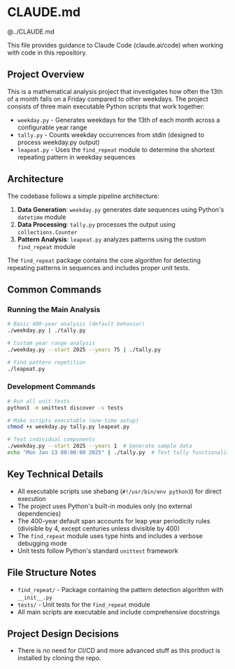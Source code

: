 # CLAUDE.md

@../CLAUDE.md

This file provides guidance to Claude Code (claude.ai/code) when working with code in this repository.

## Project Overview

This is a mathematical analysis project that investigates how often the 13th of a month falls on a Friday compared to other weekdays. The project consists of three main executable Python scripts that work together:

- `weekday.py` - Generates weekdays for the 13th of each month across a configurable year range
- `tally.py` - Counts weekday occurrences from stdin (designed to process weekday.py output)
- `leapeat.py` - Uses the `find_repeat` module to determine the shortest repeating pattern in weekday sequences

## Architecture

The codebase follows a simple pipeline architecture:
1. **Data Generation**: `weekday.py` generates date sequences using Python's `datetime` module
2. **Data Processing**: `tally.py` processes the output using `collections.Counter`
3. **Pattern Analysis**: `leapeat.py` analyzes patterns using the custom `find_repeat` module

The `find_repeat` package contains the core algorithm for detecting repeating patterns in sequences and includes proper unit tests.

## Common Commands

### Running the Main Analysis
```bash
# Basic 400-year analysis (default behavior)
./weekday.py | ./tally.py

# Custom year range analysis
./weekday.py --start 2025 --years 75 | ./tally.py

# Find pattern repetition
./leapeat.py
```

### Development Commands
```bash
# Run all unit tests
python3 -m unittest discover -s tests

# Make scripts executable (one-time setup)
chmod +x weekday.py tally.py leapeat.py

# Test individual components
./weekday.py --start 2025 --years 1  # Generate sample data
echo "Mon Jan 13 00:00:00 2025" | ./tally.py  # Test tally functionality
```

## Key Technical Details

- All executable scripts use shebang (`#!/usr/bin/env python3`) for direct execution
- The project uses Python's built-in modules only (no external dependencies)
- The 400-year default span accounts for leap year periodicity rules (divisible by 4, except centuries unless divisible by 400)
- The `find_repeat` module uses type hints and includes a verbose debugging mode
- Unit tests follow Python's standard `unittest` framework

## File Structure Notes

- `find_repeat/` - Package containing the pattern detection algorithm with `__init__.py`
- `tests/` - Unit tests for the `find_repeat` module
- All main scripts are executable and include comprehensive docstrings

## Project Design Decisions

- There is no need for CI/CD and more advanced stuff as this product is installed by cloning the repo.
